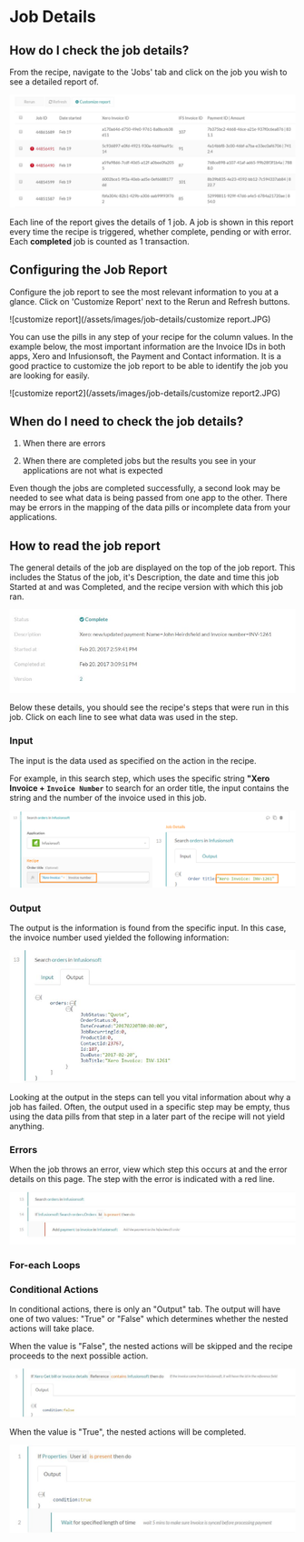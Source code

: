 # Job Details

## How do I check the job details? 

From the recipe, navigate to the 'Jobs' tab and click on the job you wish to see a detailed report of. 

![jobs](/assets/images/job-details/jobs.JPG)

Each line of the report gives the details of 1 job. A job is shown in this report every time the recipe is triggered, whether complete, pending or with error. Each **completed** job is counted as 1 transaction. 

## Configuring the Job Report

Configure the job report to see the most relevant information to you at a glance. Click on 'Customize Report' next to the Rerun and Refresh buttons.

![customize report](/assets/images/job-details/customize report.JPG)

You can use the pills in any step of your recipe for the column values. In the example below, the most important information are the Invoice IDs in both apps, Xero and Infusionsoft, the Payment and Contact information. It is a good practice to customize the job report to be able to identify the job you are looking for easily.

![customize report2](/assets/images/job-details/customize report2.JPG)

## When do I need to check the job details? 

  1. When there are errors 

  2. When there are completed jobs but the results you see in your applications are not what is expected

  Even though the jobs are completed successfully, a second look may be needed to see what data is being passed from one app to the other. There may be errors in the mapping of the data pills or incomplete data from your applications.

## How to read the job report
 
The general details of the job are displayed on the top of the job report. This includes the Status of the job, it's Description, the date and time this job Started at and was Completed, and the recipe version with which this job ran. 

![report1](/assets/images/job-details/report1.JPG)

Below these details, you should see the recipe's steps that were run in this job. Click on each line to see what data was used in the step. 

### Input

The input is the data used as specified on the action in the recipe. 

For example, in this search step, which uses the specific string **"Xero Invoice + `Invoice Number`** to search for an order title, the input contains the string and the number of the invoice used in this job.  

![recipevsreport](/assets/images/job-details/recipevsreport.png)

### Output

The output is the information is found from the specific input. In this case, the invoice number used yielded the following information: 

![reportoutput](/assets/images/job-details/reportoutput.JPG)

Looking at the output in the steps can tell you vital information about why a job has failed. Often, the output used in a specific step may be empty, thus using the data pills from that step in a later part of the recipe will not yield anything. 

### Errors

When the job throws an error, view which step this occurs at and the error details on this page. The step with the error is indicated with a red line. 

![report5](/assets/images/job-details/report5.JPG)

### For-each Loops

### Conditional Actions

In conditional actions, there is only an "Output" tab. The output will have one of two values: "True" or "False" which determines whether the nested actions will take place. 

When the value is "False", the nested actions will be skipped and the recipe proceeds to the next possible action.

![report3](/assets/images/job-details/report3.JPG)

When the value is "True", the nested actions will be completed.

![report4](/assets/images/job-details/report4.JPG)

